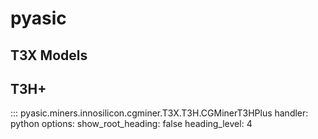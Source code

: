 # pyasic
## T3X Models

## T3H+
::: pyasic.miners.innosilicon.cgminer.T3X.T3H.CGMinerT3HPlus
    handler: python
    options:
        show_root_heading: false
        heading_level: 4

